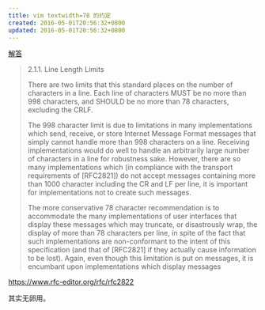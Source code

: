 ```yaml
---
title: vim textwidth=78 的约定
created: 2016-05-01T20:56:32+0800
updated: 2016-05-01T20:56:32+0800
---
```



[解答](http://stackoverflow.com/questions/28026110/what-is-the-reason-origin-of-textwidth-78-rather-than-80)

> 2.1.1. Line Length Limits
>
>  There are two limits that this standard places on the number of
>  characters in a line. Each line of characters MUST be no more than
>  998 characters, and SHOULD be no more than 78 characters, excluding
>  the CRLF.
>
>  The 998 character limit is due to limitations in many implementations
>  which send, receive, or store Internet Message Format messages that
>  simply cannot handle more than 998 characters on a line. Receiving
>  implementations would do well to handle an arbitrarily large number
>  of characters in a line for robustness sake. However, there are so
>  many implementations which (in compliance with the transport
>  requirements of [RFC2821]) do not accept messages containing more
>  than 1000 character including the CR and LF per line, it is important
>  for implementations not to create such messages.
>
>  The more conservative 78 character recommendation is to accommodate
>  the many implementations of user interfaces that display these
>  messages which may truncate, or disastrously wrap, the display of
>  more than 78 characters per line, in spite of the fact that such
>  implementations are non-conformant to the intent of this
>  specification (and that of [RFC2821] if they actually cause
>  information to be lost). Again, even though this limitation is put on
>  messages, it is encumbant upon implementations which display messages

https://www.rfc-editor.org/rfc/rfc2822

其实无卵用。

